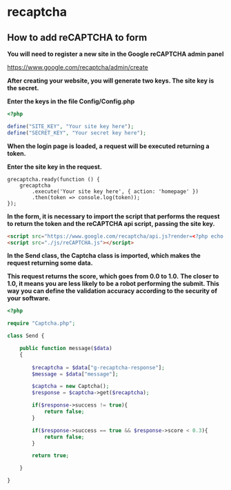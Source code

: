 # recaptcha
## How to add reCAPTCHA to form

**You will need to register a new site in the Google reCAPTCHA admin panel**

https://www.google.com/recaptcha/admin/create

**After creating your website, you will generate two keys. The site key is the secret.**

**Enter the keys in the file Config/Config.php**

```PHP
<?php

define("SITE_KEY", "Your site key here");
define("SECRET_KEY", "Your secret key here");
```

**When the login page is loaded, a request will be executed returning a token.**

**Enter the site key in the request.**

```JS
grecaptcha.ready(function () {
    grecaptcha
        .execute('Your site key here', { action: 'homepage' })
        .then(token => console.log(token));
});
```

**In the form, it is necessary to import the script that performs the request to return the token and the reCAPTCHA api script, passing the site key.**

```HTML
<script src="https://www.google.com/recaptcha/api.js?render=<?php echo SITE_KEY; ?>"></script>
<script src="./js/reCAPTCHA.js"></script>
```

**In the Send class, the Captcha class is imported, which makes the request returning some data.**

**This request returns the score, which goes from 0.0 to 1.0.**
**The closer to 1.0, it means you are less likely to be a robot performing the submit. This way you can define the validation accuracy according to the security of your software.**

```PHP
<?php

require "Captcha.php";

class Send {

    public function message($data)
    {
        
        $recaptcha = $data["g-recaptcha-response"];
        $message = $data["message"];

        $captcha = new Captcha();
        $response = $captcha->get($recaptcha);

        if($response->success != true){
            return false;
        }

        if($response->success == true && $response->score < 0.3){
            return false;
        }

        return true;

    }

}
```
